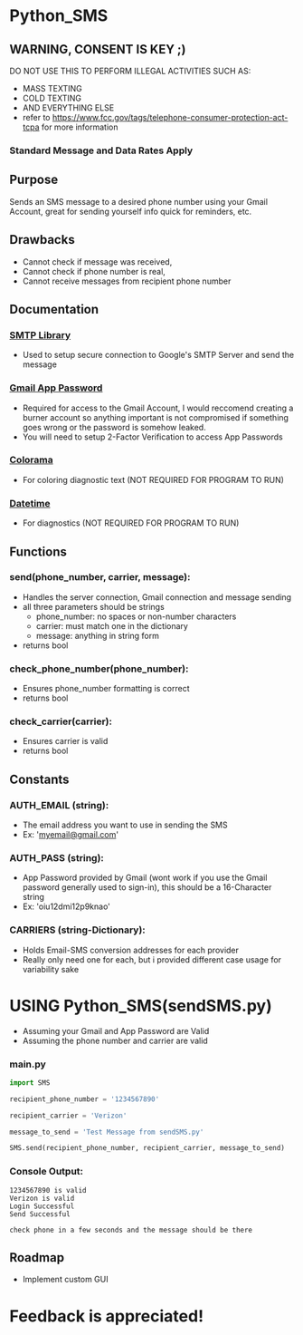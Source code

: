 # Python_SMS
## WARNING, CONSENT IS KEY ;)
DO NOT USE THIS TO PERFORM ILLEGAL ACTIVITIES SUCH AS:
- MASS TEXTING
- COLD TEXTING
- AND EVERYTHING ELSE
- refer to https://www.fcc.gov/tags/telephone-consumer-protection-act-tcpa for more information
### Standard Message and Data Rates Apply
## Purpose
Sends an SMS message to a desired phone number using your Gmail Account, great for sending yourself info quick for reminders, etc.
## Drawbacks
- Cannot check if message was received,
- Cannot check if phone number is real,
- Cannot receive messages from recipient phone number
## Documentation
### [SMTP Library](https://docs.python.org/3/library/smtplib.html)
- Used to setup secure connection to Google's SMTP Server and send the message
### [Gmail App Password](https://support.google.com/accounts/answer/185833?hl=en)
- Required for access to the Gmail Account, I would reccomend creating a burner account so anything important is not compromised if something goes wrong or the password is somehow leaked.
- You will need to setup 2-Factor Verification to access App Passwords
### [Colorama](https://pypi.org/project/colorama/)
- For coloring diagnostic text (NOT REQUIRED FOR PROGRAM TO RUN)
### [Datetime](https://docs.python.org/3/library/datetime.html)
- For diagnostics (NOT REQUIRED FOR PROGRAM TO RUN)
## Functions
### send(phone_number, carrier, message):
- Handles the server connection, Gmail connection and message sending
- all three parameters should be strings
  - phone_number: no spaces or non-number characters
  - carrier: must match one in the dictionary
  - message: anything in string form
- returns bool
### check_phone_number(phone_number):
- Ensures phone_number formatting is correct
- returns bool
### check_carrier(carrier):
- Ensures carrier is valid
- returns bool
## Constants
### AUTH_EMAIL (string):
- The email address you want to use in sending the SMS
- Ex: 'myemail@gmail.com'
### AUTH_PASS (string):
- App Password provided by Gmail (wont work if you use the Gmail password generally used to sign-in), this should be a 16-Character string
- Ex: 'oiu12dmi12p9knao'
### CARRIERS (string-Dictionary):
- Holds Email-SMS conversion addresses for each provider
- Really only need one for each, but i provided different case usage for variability sake
# USING Python_SMS(sendSMS.py)
- Assuming your Gmail and App Password are Valid
- Assuming the phone number and carrier are valid
### main.py
```python
import SMS

recipient_phone_number = '1234567890'

recipient_carrier = 'Verizon'

message_to_send = 'Test Message from sendSMS.py'

SMS.send(recipient_phone_number, recipient_carrier, message_to_send)
```
### Console Output:
```
1234567890 is valid
Verizon is valid
Login Successful
Send Successful

check phone in a few seconds and the message should be there
```
## Roadmap
- Implement custom GUI
# Feedback is appreciated!
